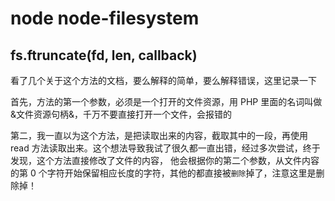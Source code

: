 <!-- Date: 2017-04-02 06:58:21 -->

# node node-filesystem

## fs.ftruncate(fd, len, callback)

看了几个关于这个方法的文档，要么解释的简单，要么解释错误，这里记录一下

首先，方法的第一个参数，必须是一个打开的文件资源，用 PHP 里面的名词叫做&文件资源句柄&，千万不要直接打开一个文件，会报错的

第二，我一直以为这个方法，是把读取出来的内容，截取其中的一段，再使用 read 方法读取出来。这个想法导致我试了很久都一直出错，经过多次尝试，终于发现，这个方法直接修改了文件的内容， 他会根据你的第二个参数，从文件内容的第 0 个字符开始保留相应长度的字符，其他的都直接被`删除`掉了，注意这里是删除掉！
